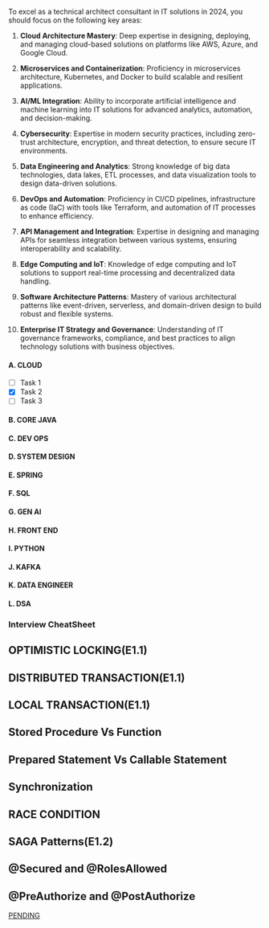 To excel as a technical architect consultant in IT solutions in 2024, you should focus on the following key areas:

1. **Cloud Architecture Mastery**: Deep expertise in designing, deploying, and managing cloud-based solutions on platforms like AWS, Azure, and Google Cloud.

2. **Microservices and Containerization**: Proficiency in microservices architecture, Kubernetes, and Docker to build scalable and resilient applications.

3. **AI/ML Integration**: Ability to incorporate artificial intelligence and machine learning into IT solutions for advanced analytics, automation, and decision-making.

4. **Cybersecurity**: Expertise in modern security practices, including zero-trust architecture, encryption, and threat detection, to ensure secure IT environments.

5. **Data Engineering and Analytics**: Strong knowledge of big data technologies, data lakes, ETL processes, and data visualization tools to design data-driven solutions.

6. **DevOps and Automation**: Proficiency in CI/CD pipelines, infrastructure as code (IaC) with tools like Terraform, and automation of IT processes to enhance efficiency.

7. **API Management and Integration**: Expertise in designing and managing APIs for seamless integration between various systems, ensuring interoperability and scalability.

8. **Edge Computing and IoT**: Knowledge of edge computing and IoT solutions to support real-time processing and decentralized data handling.

9. **Software Architecture Patterns**: Mastery of various architectural patterns like event-driven, serverless, and domain-driven design to build robust and flexible systems.

10. **Enterprise IT Strategy and Governance**: Understanding of IT governance frameworks, compliance, and best practices to align technology solutions with business objectives.

#### A. CLOUD

- [ ] Task 1
- [x] Task 2
- [ ] Task 3

#### B. CORE JAVA

#### C. DEV OPS

#### D. SYSTEM DESIGN

#### E. SPRING

#### F. SQL

#### G. GEN AI

#### H. FRONT END

#### I. PYTHON

#### J. KAFKA

#### K. DATA ENGINEER

#### L. DSA

### Interview CheatSheet

## OPTIMISTIC LOCKING(E1.1)

## DISTRIBUTED TRANSACTION(E1.1)

## LOCAL TRANSACTION(E1.1)

## Stored Procedure Vs Function

## Prepared Statement Vs Callable Statement

## Synchronization

## RACE CONDITION

## SAGA Patterns(E1.2)

## @Secured and @RolesAllowed

## @PreAuthorize and @PostAuthorize

[PENDING](https://medium.com/@vivekkadiyanits/java-lead-7-to-10-years-interview-mastery-covered-question-has-asked-in-more-than-9-service-base-d55ffbb0009c)
